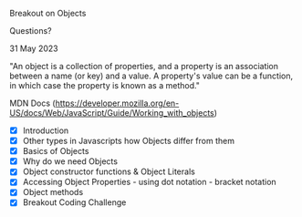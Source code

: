 Breakout on Objects

Questions?

31 May 2023

"An object is a collection of properties, and a property is an association between a name (or key) and a value. A property's value can be a function, in which case the property is known as a method."

MDN Docs (https://developer.mozilla.org/en-US/docs/Web/JavaScript/Guide/Working_with_objects)

- [x] Introduction
- [x] Other types in Javascripts how Objects differ from them
- [x] Basics of Objects
- [x] Why do we need Objects
- [x] Object constructor functions & Object Literals
- [x] Accessing Object Properties - using dot notation - bracket notation
- [x] Object methods
- [x] Breakout Coding Challenge
